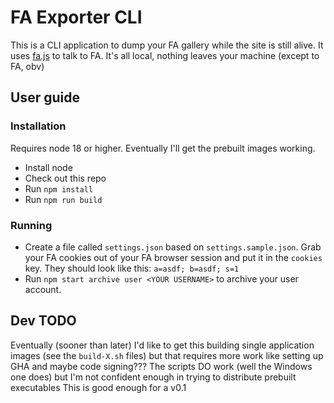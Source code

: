 # FA Exporter CLI

This is a CLI application to dump your FA gallery while the site is still alive. It uses [fa.js](https://github.com/cheeplusplus/fa.js) to talk to FA. It's all local, nothing leaves your machine (except to FA, obv)

## User guide

### Installation

Requires node 18 or higher. Eventually I'll get the prebuilt images working.

* Install node
* Check out this repo
* Run `npm install`
* Run `npm run build`

### Running

* Create a file called `settings.json` based on `settings.sample.json`. Grab your FA cookies out of your FA browser session and put it in the `cookies` key. They should look like this: `a=asdf; b=asdf; s=1`
* Run `npm start archive user <YOUR USERNAME>` to archive your user account.

## Dev TODO

Eventually (sooner than later) I'd like to get this building single application images (see the `build-X.sh` files) but that requires more work like setting up GHA and maybe code signing???
The scripts DO work (well the Windows one does) but I'm not confident enough in trying to distribute prebuilt executables
This is good enough for a v0.1
